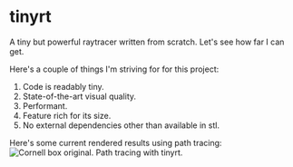 # tinyrt
A tiny but powerful raytracer written from scratch. Let's see how far I can get.

Here's a couple of things I'm striving for for this project:
1. Code is readably tiny.
2. State-of-the-art visual quality.
3. Performant.
4. Feature rich for its size.
5. No external dependencies other than available in stl.

Here's some current rendered results using path tracing:
![Cornell box original. Path tracing with tinyrt.](link-to-image)
